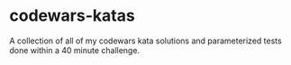 # codewars-katas
A collection of all of my codewars kata solutions and parameterized tests done within a 40 minute challenge.
